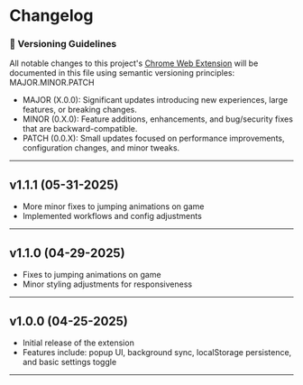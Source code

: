 # Changelog

### 📌 Versioning Guidelines
All notable changes to this project's [Chrome Web Extension](https://skyshare.technology/chrome) will be documented in this file using semantic versioning principles: MAJOR.MINOR.PATCH
- MAJOR (X.0.0): Significant updates introducing new experiences, large features, or breaking changes.
- MINOR (0.X.0): Feature additions, enhancements, and bug/security fixes that are backward-compatible.
- PATCH (0.0.X): Small updates focused on performance improvements, configuration changes, and minor tweaks.

---

## v1.1.1 (05-31-2025)
- More minor fixes to jumping animations on game
- Implemented workflows and config adjustments

---

## v1.1.0 (04-29-2025)
- Fixes to jumping animations on game
- Minor styling adjustments for responsiveness

---

## v1.0.0 (04-25-2025)
- Initial release of the extension
- Features include: popup UI, background sync, localStorage persistence, and basic settings toggle

---